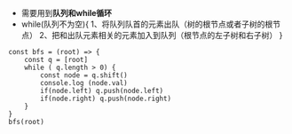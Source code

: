 * 需要用到**队列和while循环**
* while(队列不为空){
      1、将队列队首的元素出队（树的根节点或者子树的根节点）
      2、把和出队元素相关的元素加入到队列（根节点的左子树和右子树）
  }

```
const bfs = (root) => {
    const q = [root]
    while ( q.length > 0) {
        const node = q.shift()
        console.log (node.val)
        if(node.left) q.push(node.left)
        if(node.right) q.push(node.right)
    }
}
bfs(root)
```



### 

